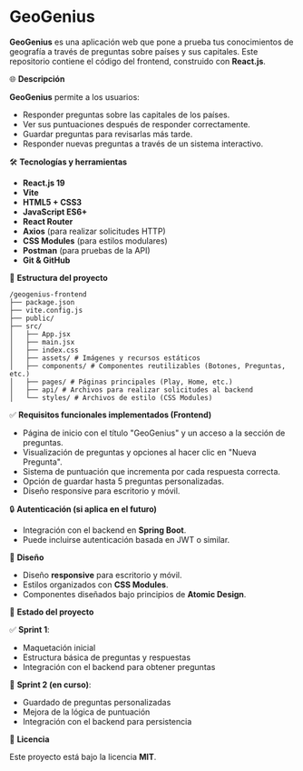 # GeoGenius 

**GeoGenius** es una aplicación web que pone a prueba tus conocimientos de geografía a través de preguntas sobre países y sus capitales. Este repositorio contiene el código del frontend, construido con **React.js**.

🌐 **Descripción**

**GeoGenius** permite a los usuarios:

* Responder preguntas sobre las capitales de los países.
* Ver sus puntuaciones después de responder correctamente.
* Guardar preguntas para revisarlas más tarde.
* Responder nuevas preguntas a través de un sistema interactivo.

🛠 **Tecnologías y herramientas**

* **React.js 19**
* **Vite**
* **HTML5 + CSS3**
* **JavaScript ES6+**
* **React Router**
* **Axios** (para realizar solicitudes HTTP)
* **CSS Modules** (para estilos modulares)
* **Postman** (para pruebas de la API)
* **Git & GitHub**

🧱 **Estructura del proyecto**

```
/geogenius-frontend
├── package.json
├── vite.config.js
├── public/
├── src/
│   ├── App.jsx
│   ├── main.jsx
│   ├── index.css
│   ├── assets/ # Imágenes y recursos estáticos
│   ├── components/ # Componentes reutilizables (Botones, Preguntas, etc.)
│   ├── pages/ # Páginas principales (Play, Home, etc.)
│   ├── api/ # Archivos para realizar solicitudes al backend
│   └── styles/ # Archivos de estilo (CSS Modules)
```

✅ **Requisitos funcionales implementados (Frontend)**

* Página de inicio con el título "GeoGenius" y un acceso a la sección de preguntas.
* Visualización de preguntas y opciones al hacer clic en "Nueva Pregunta".
* Sistema de puntuación que incrementa por cada respuesta correcta.
* Opción de guardar hasta 5 preguntas personalizadas.
* Diseño responsive para escritorio y móvil.

🔒 **Autenticación (si aplica en el futuro)**

* Integración con el backend en **Spring Boot**.
* Puede incluirse autenticación basada en JWT o similar.

🎨 **Diseño**

* Diseño **responsive** para escritorio y móvil.
* Estilos organizados con **CSS Modules**.
* Componentes diseñados bajo principios de **Atomic Design**.

🚦 **Estado del proyecto**

✅ **Sprint 1**:

* Maquetación inicial
* Estructura básica de preguntas y respuestas
* Integración con el backend para obtener preguntas

🚧 **Sprint 2 (en curso)**:

* Guardado de preguntas personalizadas
* Mejora de la lógica de puntuación
* Integración con el backend para persistencia


📄 **Licencia**

Este proyecto está bajo la licencia **MIT**.

